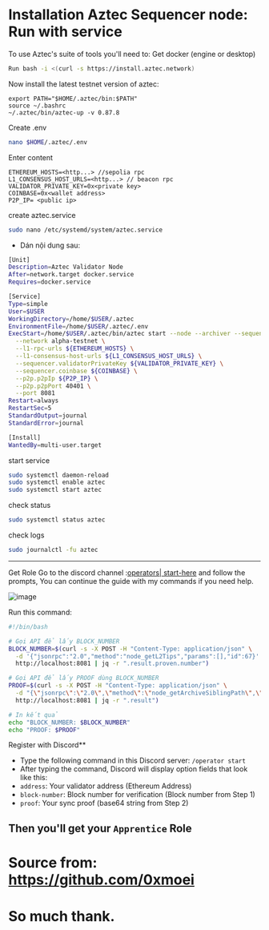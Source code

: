 # Installation Aztec Sequencer node: Run with service
To use Aztec's suite of tools you'll need to:
Get docker (engine or desktop)
```bash
Run bash -i <(curl -s https://install.aztec.network)
```
Now install the latest testnet version of aztec: 
```
export PATH="$HOME/.aztec/bin:$PATH"
source ~/.bashrc
~/.aztec/bin/aztec-up -v 0.87.8
```
Create .env
```bash
nano $HOME/.aztec/.env
```
Enter content
```
ETHEREUM_HOSTS=<http...> //sepolia rpc
L1_CONSENSUS_HOST_URLS=<http...> // beacon rpc
VALIDATOR_PRIVATE_KEY=0x<private key>
COINBASE=0x<wallet address>
P2P_IP= <public ip>
```
create aztec.service
```bash
sudo nano /etc/systemd/system/aztec.service
```
- Dán nội dung sau:
```bash
[Unit]
Description=Aztec Validator Node
After=network.target docker.service
Requires=docker.service

[Service]
Type=simple
User=$USER
WorkingDirectory=/home/$USER/.aztec
EnvironmentFile=/home/$USER/.aztec/.env
ExecStart=/home/$USER/.aztec/bin/aztec start --node --archiver --sequencer \
  --network alpha-testnet \
  --l1-rpc-urls ${ETHEREUM_HOSTS} \
  --l1-consensus-host-urls ${L1_CONSENSUS_HOST_URLS} \
  --sequencer.validatorPrivateKey ${VALIDATOR_PRIVATE_KEY} \
  --sequencer.coinbase ${COINBASE} \
  --p2p.p2pIp ${P2P_IP} \
  --p2p.p2pPort 40401 \
  --port 8081
Restart=always
RestartSec=5
StandardOutput=journal
StandardError=journal

[Install]
WantedBy=multi-user.target

```
start service
```bash
sudo systemctl daemon-reload
sudo systemctl enable aztec
sudo systemctl start aztec
```
check status
```bash
sudo systemctl status aztec
```
check logs
```bash
sudo journalctl -fu aztec
```
---
Get Role
Go to the discord channel :[operators| start-here](https://discord.com/channels/1144692727120937080/1367196595866828982/1367323893324582954) and follow the prompts, You can continue the guide with my commands if you need help.

![image](https://github.com/user-attachments/assets/90e9d34e-724b-481a-b41f-69b1eb4c9f65)

Run this command:
```bash
#!/bin/bash

# Gọi API để lấy BLOCK_NUMBER
BLOCK_NUMBER=$(curl -s -X POST -H "Content-Type: application/json" \
  -d '{"jsonrpc":"2.0","method":"node_getL2Tips","params":[],"id":67}' \
  http://localhost:8081 | jq -r ".result.proven.number")

# Gọi API để lấy PROOF dùng BLOCK_NUMBER
PROOF=$(curl -s -X POST -H "Content-Type: application/json" \
  -d "{\"jsonrpc\":\"2.0\",\"method\":\"node_getArchiveSiblingPath\",\"params\":[\"$BLOCK_NUMBER\",\"$BLOCK_NUMBER\"],\"id\":1}" \
  http://localhost:8081 | jq -r ".result")

# In kết quả
echo "BLOCK_NUMBER: $BLOCK_NUMBER"
echo "PROOF: $PROOF"
```
Register with Discord**
* Type the following command in this Discord server: `/operator start`
* After typing the command, Discord will display option fields that look like this:
* `address`:            Your validator address (Ethereum Address)
* `block-number`:      Block number for verification (Block number from Step 1)
* `proof`:             Your sync proof (base64 string from Step 2)

Then you'll get your `Apprentice` Role
---
# Source from: https://github.com/0xmoei
# So much thank.

